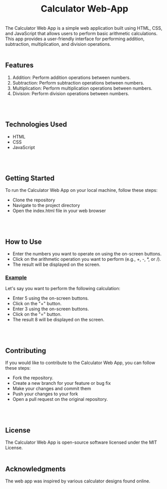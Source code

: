 <h1 align="center">Calculator Web-App</h1>
<br>
The Calculator Web App is a simple web application built using HTML, CSS, and JavaScript that allows users to perform basic arithmetic calculations. This app provides a user-friendly interface for performing addition, subtraction, multiplication, and division operations.
<br>
<br>

## Features
<ol>
	<li>Addition: Perform addition operations between numbers.</li>
	<li>Subtraction: Perform subtraction operations between numbers.</li>
	<li>Multiplication: Perform multiplication operations between numbers.</li>
	<li>Division: Perform division operations between numbers.</li>
</ol>
<br>
<br>

## Technologies Used
<ul>
	<li>HTML</li>
	<li>CSS</li>
	<li>JavaScript</li>
</ul>
<br>
<br>

## Getting Started
To run the Calculator Web App on your local machine, follow these steps:
<ul>
	<li>Clone the repository</li>
	<li>Navigate to the project directory</li>
	<li>Open the index.html file in your web browser</li>
</ul>
<br>
<br>

## How to Use
<ul>
	<li>Enter the numbers you want to operate on using the on-screen buttons.</li>
	<li>Click on the arithmetic operation you want to perform (e.g., +, -, *, or /).</li>
	<li>The result will be displayed on the screen.</li>
</ul>

<h3><u>Example</u></h3>

Let's say you want to perform the following calculation:
<ul>
	<li>Enter 5 using the on-screen buttons.</li>
	<li>Click on the "+" button.</li>
	<li>Enter 3 using the on-screen buttons.</li>
	<li>Click on the "=" button.</li>
	<li>The result 8 will be displayed on the screen.</li>
</ul>
<br>
<br>

## Contributing
If you would like to contribute to the Calculator Web App, you can follow these steps:
<ul>
	<li>Fork the repository.</li>
	<li>Create a new branch for your feature or bug fix</li>
	<li>Make your changes and commit them</li>
	<li>Push your changes to your fork</li>
	<li>Open a pull request on the original repository.</li>
</ul>
<br>
<br>

## License
The Calculator Web App is open-source software licensed under the MIT License.
<br>
<br>

## Acknowledgments
The web app was inspired by various calculator designs found online.
